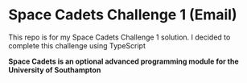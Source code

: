 # Space Cadets Challenge 1 (Email)

This repo is for my Space Cadets Challenge 1 solution.
I decided to complete this challenge using TypeScript

**Space Cadets is an optional advanced programming module for the University of Southampton**